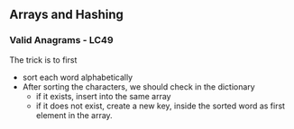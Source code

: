 ## Arrays and Hashing

### Valid Anagrams - LC49

The trick is to first

- sort each word alphabetically
- After sorting the characters, we should check in the dictionary
  - if it exists, insert into the same array
  - if it does not exist, create a new key, inside the sorted word as first element in the array.
